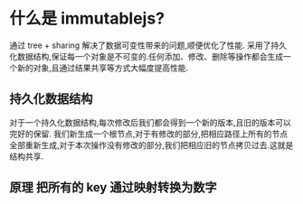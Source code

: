 # 什么是 immutablejs?
 通过 tree + sharing 解决了数据可变性带来的问题,顺便优化了性能.
 采用了持久化数据结构,保证每一个对象是不可变的.任何添加、修改、删除等操作都会生成一个新的对象,且通过结果共享等方式大幅度提高性能.
 ## 持久化数据结构
 对于一个持久化数据结构,每次修改后我们都会得到一个新的版本,且旧的版本可以完好的保留.
 我们新生成一个根节点,对于有修改的部分,把相应路径上所有的节点全部重新生成,对于本次操作没有修改的部分,我们把相应旧的节点拷贝过去.这就是结构共享.
 ## 原理 把所有的 key 通过映射转换为数字